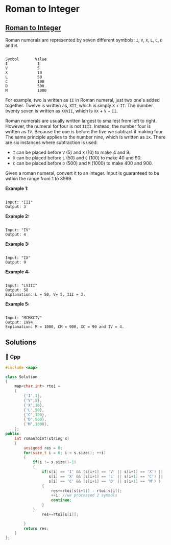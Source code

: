 # Roman to Integer

## [Roman to Integer](https://leetcode.com/problems/roman-to-integer)

Roman numerals are represented by seven different symbols: `I`, `V`, `X`, `L`, `C`, `D` and `M`.

```text

Symbol       Value
I             1
V             5
X             10
L             50
C             100
D             500
M             1000
```

For example, two is written as `II` in Roman numeral, just two one's added together. Twelve is written as, `XII`, which is simply `X` + `II`. The number twenty seven is written as `XXVII`, which is `XX` + `V` + `II`.

Roman numerals are usually written largest to smallest from left to right. However, the numeral for four is not `IIII`. Instead, the number four is written as `IV`. Because the one is before the five we subtract it making four. The same principle applies to the number nine, which is written as `IX`. There are six instances where subtraction is used:

* `I` can be placed before `V` \(5\) and `X` \(10\) to make 4 and 9. 
* `X` can be placed before `L` \(50\) and `C` \(100\) to make 40 and 90. 
* `C` can be placed before `D` \(500\) and `M` \(1000\) to make 400 and 900.

Given a roman numeral, convert it to an integer. Input is guaranteed to be within the range from 1 to 3999.

**Example 1:**

```text

Input: "III"
Output: 3
```

**Example 2:**

```text

Input: "IV"
Output: 4
```

**Example 3:**

```text

Input: "IX"
Output: 9
```

**Example 4:**

```text

Input: "LVIII"
Output: 58
Explanation: L = 50, V= 5, III = 3.
```

**Example 5:**

```text

Input: "MCMXCIV"
Output: 1994
Explanation: M = 1000, CM = 900, XC = 90 and IV = 4.
```

## Solutions

### 🧠 Cpp

```cpp
#include <map>

class Solution
{
    map<char,int> rtoi =
    {
        {'I',1},
        {'V',5},
        {'X',10},
        {'L',50},
        {'C',100},
        {'D',500},
        {'M',1000},
    };
public:
    int romanToInt(string s)
    {
        unsigned res = 0;
        for(size_t i = 0; i < s.size(); ++i)
        {
            if(i != s.size()-1)
            {
                if(s[i] == 'I' && (s[i+1] == 'V' || s[i+1] == 'X') ||
                   s[i] == 'X' && (s[i+1] == 'L' || s[i+1] == 'C') ||
                   s[i] == 'C' && (s[i+1] == 'D' || s[i+1] == 'M') )
                {
                    res+=rtoi[s[i+1]] - rtoi[s[i]];
                    ++i; //we processed 2 symbols
                    continue;
                }
            }
                res+=rtoi[s[i]];

        }
        return res;
    }
};
```


